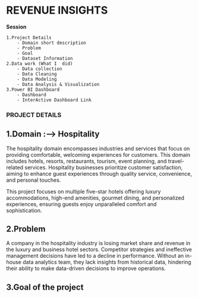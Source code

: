 
# REVENUE INSIGHTS
**Session** 

    1.Project Details
        - Domain short description
        - Problem
        - Goal
        - Dataset Information
    2.Data work (What I  did)
        - Data collection
        - Data Cleaning
        - Data Modeling
        - Data Analysis & Visualization
    3.Power BI Dashboard
        - Dashboard 
        - InterActive Dashboard Link
### PROJECT DETAILS 
**1.Domain :--> Hospitality**
-
The hospitality domain encompasses industries and services that focus on providing comfortable, welcoming experiences for customers. This domain includes hotels, resorts, restaurants, tourism, event planning, and travel-related services. Hospitality businesses prioritize customer satisfaction, aiming to enhance guest experiences through quality service, convenience, and personal touches.

This project focuses on multiple five-star hotels offering luxury accommodations, high-end amenities, gourmet dining, and personalized experiences, ensuring guests enjoy unparalleled comfort and sophistication.

**2.Problem**
--
A company in the hospitality industry is losing market share and revenue in the luxury and business hotel sectors. Competitor strategies and ineffective management decisions have led to a decline in performance. Without an in-house data analytics team, they lack insights from historical data, hindering their ability to make data-driven decisions to improve operations.

**3.Goal of the project**
-






